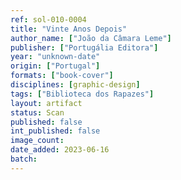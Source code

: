 ```yaml
---
ref: sol-010-0004
title: "Vinte Anos Depois"
author_name: ["João da Câmara Leme"]
publisher: ["Portugália Editora"]
year: "unknown-date"
origin: ["Portugal"]
formats: ["book-cover"]
disciplines: [graphic-design]
tags: ["Biblioteca dos Rapazes"]
layout: artifact
status: Scan
published: false
int_published: false
image_count:
date_added: 2023-06-16
batch:
---
```

